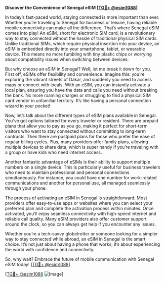 **Discover the Convenience of Senegal eSIM [[TG💪+ @esim1088](https://t.me/s/esim1088)]**

In today’s fast-paced world, staying connected is more important than ever. Whether you’re traveling to Senegal for business or leisure, having reliable mobile connectivity can make all the difference. That’s where Senegal eSIM comes into play! An eSIM, short for electronic SIM card, is a revolutionary way to stay connected without the hassle of traditional physical SIM cards. Unlike traditional SIMs, which require physical insertion into your device, an eSIM is embedded directly into your smartphone, tablet, or wearable device. This means no more fumbling with tiny plastic chips or worrying about compatibility issues when switching between devices.

But why choose an eSIM in Senegal? Well, let me break it down for you. First off, eSIMs offer flexibility and convenience. Imagine this: you’re exploring the vibrant streets of Dakar, and suddenly you need to access maps or connect with locals. With an eSIM, you can instantly activate a local plan, ensuring you have the data and calls you need without breaking the bank. No more roaming charges or struggling to find a physical SIM card vendor in unfamiliar territory. It’s like having a personal connection wizard in your pocket!

Now, let’s talk about the different types of eSIM plans available in Senegal. You’ve got options tailored for every traveler or resident. There are prepaid plans that allow you to pay as you go, making it perfect for short-term visitors who want to stay connected without committing to long-term contracts. Then there are postpaid plans for those who prefer the ease of regular billing cycles. Plus, many providers offer family plans, allowing multiple devices to share data, which is super handy if you’re traveling with a group or have kids who need internet access.

Another fantastic advantage of eSIMs is their ability to support multiple numbers on a single device. This is particularly useful for business travelers who need to maintain professional and personal connections simultaneously. For instance, you could have one number for work-related communications and another for personal use, all managed seamlessly through your phone.

The process of activating an eSIM in Senegal is straightforward. Most providers offer easy-to-use apps or websites where you can select your preferred plan and complete the activation process within minutes. Once activated, you’ll enjoy seamless connectivity with high-speed internet and reliable call quality. Many eSIM providers also offer customer support around the clock, so you can always get help if you encounter any issues.

Whether you’re a tech-savvy globetrotter or someone looking for a simpler way to stay connected while abroad, an eSIM in Senegal is the smart choice. It’s not just about having a phone that works; it’s about experiencing the world with confidence and connectivity.

So, why wait? Embrace the future of mobile communication with Senegal eSIM today! [[TG💪+ @esim1088](https://t.me/s/esim1088)]

[[TG💪+ @esim1088](https://t.me/s/esim1088) ![Image](https://i.postimg.cc/Y0z9fWf4/image.png)]